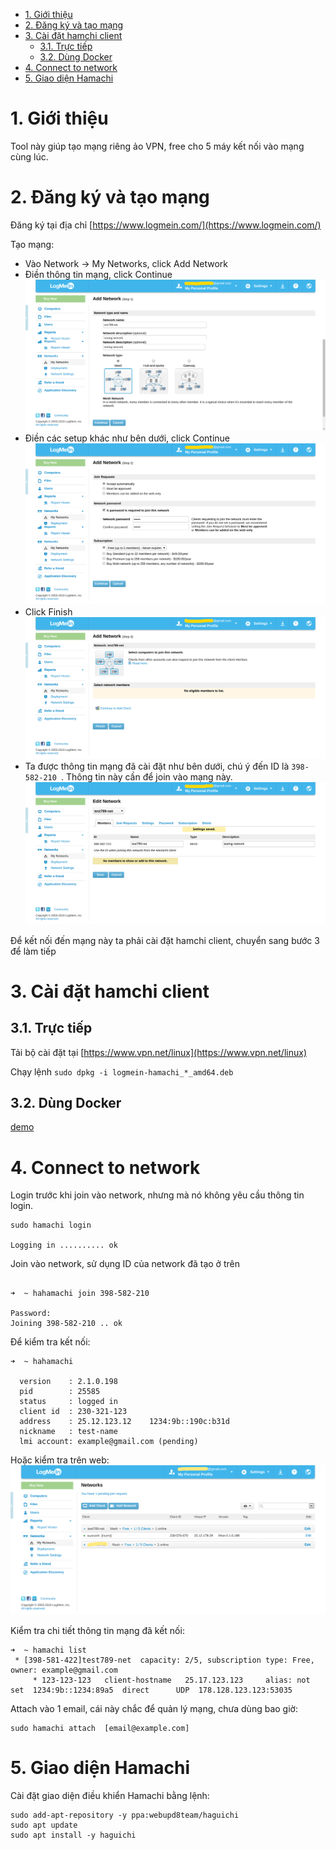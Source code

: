 - [1. Giới thiệu](#1-giới-thiệu)
- [2. Đăng ký và tạo mạng](#2-Đăng-ký-và-tạo-mạng)
- [3. Cài đặt hamchi client](#3-cài-đặt-hamchi-client)
  - [3.1. Trực tiếp](#31-trực-tiếp)
  - [3.2. Dùng Docker](#32-dùng-docker)
- [4. Connect to network](#4-connect-to-network)
- [5. Giao diện Hamachi](#5-giao-diện-hamachi)

# 1. Giới thiệu

Tool này giúp tạo mạng riêng ảo VPN, free cho 5 máy kết nối vào mạng cùng lúc.

# 2. Đăng ký và tạo mạng

Đăng ký tại địa chỉ [https://www.logmein.com/](https://www.logmein.com/)

Tạo mạng:
- Vào Network -> My Networks, click Add Network
- Điền thông tin mạng, click Continue
![](../../images/devops/hamachi/2019-02-22-hamachi-1.png)
- Điền các setup khác như bên dưới, click Continue
![](../../images/devops/hamachi/2019-02-22-hamachi-2.png)
- Click Finish
![](../../images/devops/hamachi/2019-02-22-hamachi-3.png)
- Ta được thông tin mạng đã cài đặt như bên dưới, chú ý đến ID là `398-582-210
`. Thông tin này cần để join vào mạng này.
![](../../images/devops/hamachi/2019-02-22-hamachi-4.png)

Để kết nối đến mạng này ta phải cài đặt hamchi client, chuyển sang bước 3 để làm tiếp

# 3. Cài đặt hamchi client

## 3.1. Trực tiếp
Tải bộ cài đặt tại [https://www.vpn.net/linux](https://www.vpn.net/linux)

Chạy lệnh `sudo dpkg -i logmein-hamachi_*_amd64.deb`

## 3.2. Dùng Docker

[demo](../../sample/devops/hamachi)

# 4. Connect to network

Login trước khi join vào network, nhưng mà nó không yêu cầu thông tin login.

```shell
sudo hamachi login

Logging in .......... ok
```

Join vào network, sử dụng ID của network đã tạo ở trên

```shell

➜  ~ hahamachi join 398-582-210

Password: 
Joining 398-582-210 .. ok
```

Để kiểm tra kết nối:

```shell
➜  ~ hahamachi  

  version    : 2.1.0.198
  pid        : 25585
  status     : logged in
  client id  : 230-321-123
  address    : 25.12.123.12    1234:9b::190c:b31d
  nickname   : test-name
  lmi account: example@gmail.com (pending)
```

Hoặc kiểm tra trên web:
![](../../images/devops/hamachi/2019-02-22-hamachi-5.png)

Kiểm tra chi tiết thông tin mạng đã kết nối:

```shell
➜  ~ hamachi list
 * [398-581-422]test789-net  capacity: 2/5, subscription type: Free, owner: example@gmail.com
     * 123-123-123   client-hostname   25.17.123.123     alias: not set  1234:9b::1234:89a5  direct      UDP  178.128.123.123:53035
```

Attach vào 1 email, cái này chắc để quản lý mạng, chưa dùng bao giờ:

```shell
sudo hamachi attach  [email@example.com]
```

# 5. Giao diện Hamachi

Cài đặt giao diện điều khiển Hamachi bằng lệnh:

```shell
sudo add-apt-repository -y ppa:webupd8team/haguichi
sudo apt update
sudo apt install -y haguichi
```